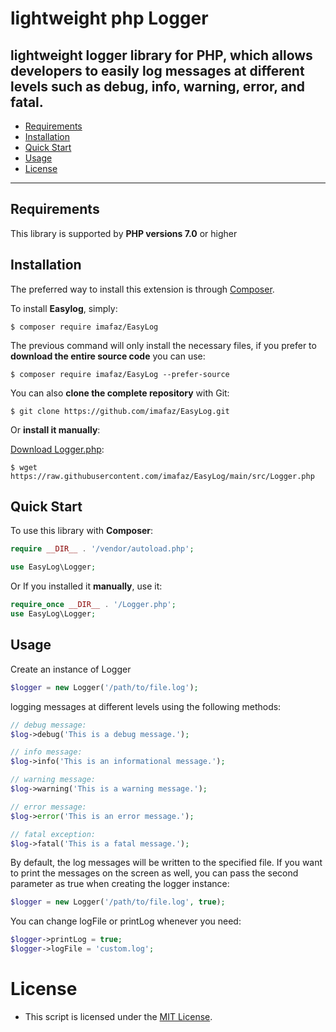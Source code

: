 # lightweight php Logger

lightweight logger library for PHP, which allows developers to easily log messages at different levels such as debug, info, warning, error, and fatal.
---

- [Requirements](#requirements)
- [Installation](#installation)
- [Quick Start](#quick-start)
- [Usage](#usage)
- [License](#license)

---

## Requirements

This library is supported by **PHP versions 7.0** or higher

## Installation

The preferred way to install this extension is through [Composer](http://getcomposer.org/download/).

To install **Easylog**, simply:

    $ composer require imafaz/EasyLog

The previous command will only install the necessary files, if you prefer to **download the entire source code** you can use:

    $ composer require imafaz/EasyLog --prefer-source

You can also **clone the complete repository** with Git:

    $ git clone https://github.com/imafaz/EasyLog.git

Or **install it manually**:

[Download Logger.php](https://raw.githubusercontent.com/imafaz/EasyLog/main/src/Logger.php):

    $ wget https://raw.githubusercontent.com/imafaz/EasyLog/main/src/Logger.php


## Quick Start

To use this library with **Composer**:

```php
require __DIR__ . '/vendor/autoload.php';

use EasyLog\Logger;
```

Or If you installed it **manually**, use it:

```php
require_once __DIR__ . '/Logger.php';
use EasyLog\Logger;
```


## Usage

Create an instance of Logger
```php
$logger = new Logger('/path/to/file.log');
```

logging messages at different levels using the following methods:
```php
// debug message:
$log->debug('This is a debug message.');

// info message:
$log->info('This is an informational message.');

// warning message:
$log->warning('This is a warning message.');

// error message:
$log->error('This is an error message.');

// fatal exception:
$log->fatal('This is a fatal message.');
```

By default, the log messages will be written to the specified file. If you want to print the messages on the screen as well, you can pass the second parameter as true when creating the logger instance:
```php
$logger = new Logger('/path/to/file.log', true);
```
You can change logFile or printLog whenever you need:
```php
$logger->printLog = true;
$logger->logFile = 'custom.log';
```
# License
- This script is licensed under the [MIT License](https://opensource.org/licenses/MIT).
